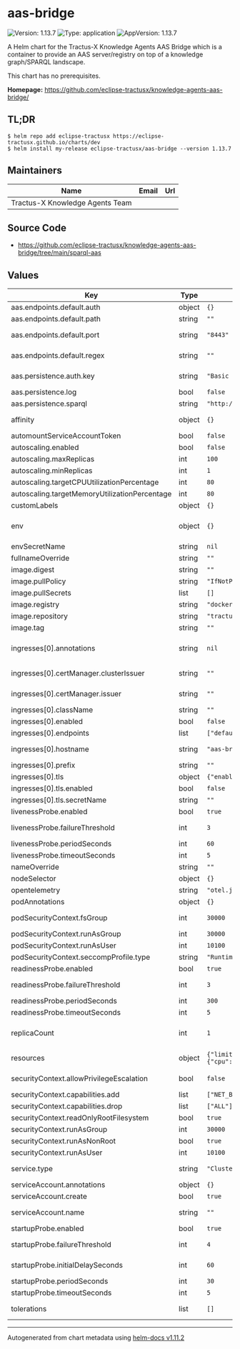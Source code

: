 <!--
 * Copyright (c) 2023,2024 T-Systems International GmbH
 * Copyright (c) 2023,2024 SAP SE
 * Copyright (c) 2022,2024 Contributors to the Eclipse Foundation
 *
 * See the NOTICE file(s) distributed with this work for additional
 * information regarding copyright ownership.
 *
 * This program and the accompanying materials are made available under the
 * terms of the Apache License, Version 2.0 which is available at
 * https://www.apache.org/licenses/LICENSE-2.0.
 *
 * Unless required by applicable law or agreed to in writing, software
 * distributed under the License is distributed on an "AS IS" BASIS, WITHOUT
 * WARRANTIES OR CONDITIONS OF ANY KIND, either express or implied. See the
 * License for the specific language governing permissions and limitations
 * under the License.
 *
 * SPDX-License-Identifier: Apache-2.0
-->

# aas-bridge

![Version: 1.13.7](https://img.shields.io/badge/Version-0.13.6--SNAPSHOT-informational?style=flat-square) ![Type: application](https://img.shields.io/badge/Type-application-informational?style=flat-square) ![AppVersion: 1.13.7](https://img.shields.io/badge/AppVersion-0.13.6--SNAPSHOT-informational?style=flat-square)

A Helm chart for the Tractus-X Knowledge Agents AAS Bridge which is a container to provide an AAS server/registry on top of a knowledge graph/SPARQL landscape.

This chart has no prerequisites.

**Homepage:** <https://github.com/eclipse-tractusx/knowledge-agents-aas-bridge/>

## TL;DR
```shell
$ helm repo add eclipse-tractusx https://eclipse-tractusx.github.io/charts/dev
$ helm install my-release eclipse-tractusx/aas-bridge --version 1.13.7
```

## Maintainers

| Name | Email | Url |
| ---- | ------ | --- |
| Tractus-X Knowledge Agents Team |  |  |

## Source Code

* <https://github.com/eclipse-tractusx/knowledge-agents-aas-bridge/tree/main/sparql-aas>

## Values

| Key | Type | Default | Description |
|-----|------|---------|-------------|
| aas.endpoints.default.auth | object | `{}` | An auth object for default security |
| aas.endpoints.default.path | string | `""` | The path mapping the "default" api is going to be exposed by |
| aas.endpoints.default.port | string | `"8443"` | The network port, which the "default" api is going to be exposed by the container, pod and service |
| aas.endpoints.default.regex | string | `""` | An optional regex path match (whose match groups could be used in an nginx-annotation of the ingress) |
| aas.persistence.auth.key | string | `"Basic "` | The key that should be used in the authorization header when talking to the sparql server |
| aas.persistence.log | bool | `false` | whether the results of the queries should be logged |
| aas.persistence.sparql | string | `"http://sparql.local"` | The default sparql server is embedded |
| affinity | object | `{}` | [Affinity](https://kubernetes.io/docs/concepts/scheduling-eviction/assign-pod-node/#affinity-and-anti-affinity) constrains which nodes the Pod can be scheduled on based on node labels. |
| automountServiceAccountToken | bool | `false` | Whether to [automount kubernetes API credentials](https://kubernetes.io/docs/tasks/configure-pod-container/configure-service-account/#use-the-default-service-account-to-access-the-api-server) into the pod |
| autoscaling.enabled | bool | `false` | Enables [horizontal pod autoscaling](https://kubernetes.io/docs/tasks/run-application/horizontal-pod-autoscale/https://kubernetes.io/docs/tasks/run-application/horizontal-pod-autoscale/) |
| autoscaling.maxReplicas | int | `100` | Maximum replicas if resource consumption exceeds resource threshholds |
| autoscaling.minReplicas | int | `1` | Minimal replicas if resource consumption falls below resource threshholds |
| autoscaling.targetCPUUtilizationPercentage | int | `80` | targetAverageUtilization of cpu provided to a pod |
| autoscaling.targetMemoryUtilizationPercentage | int | `80` | targetAverageUtilization of memory provided to a pod |
| customLabels | object | `{}` | Additional custom Labels to add |
| env | object | `{}` | Container environment variables e.g. for configuring [JAVA_TOOL_OPTIONS](https://docs.oracle.com/javase/8/docs/technotes/guides/troubleshoot/envvars002.html) Ex.:       JAVA_TOOL_OPTIONS: "-agentlib:jdwp=transport=dt_socket,server=y,suspend=n,address=*:4040" |
| envSecretName | string | `nil` | [Kubernetes Secret Resource](https://kubernetes.io/docs/concepts/configuration/secret/) name to load environment variables from |
| fullnameOverride | string | `""` | Overrides the releases full name |
| image.digest | string | `""` | Overrides the image digest |
| image.pullPolicy | string | `"IfNotPresent"` |  |
| image.pullSecrets | list | `[]` |  |
| image.registry | string | `"docker.io/"` | target registry |
| image.repository | string | `"tractusx/aas-bridge"` | Which derivate of agent to use |
| image.tag | string | `""` | Overrides the image tag whose default is the chart appVersion |
| ingresses[0].annotations | string | `nil` | Additional ingress annotations to add, for example when implementing more complex routings you may set { nginx.ingress.kubernetes.io/rewrite-target: /$1, nginx.ingress.kubernetes.io/use-regex: "true" } |
| ingresses[0].certManager.clusterIssuer | string | `""` | If preset enables certificate generation via cert-manager cluster-wide issuer |
| ingresses[0].certManager.issuer | string | `""` | If preset enables certificate generation via cert-manager namespace scoped issuer |
| ingresses[0].className | string | `""` | Defines the [ingress class](https://kubernetes.io/docs/concepts/services-networking/ingress/#ingress-class)  to use |
| ingresses[0].enabled | bool | `false` |  |
| ingresses[0].endpoints | list | `["default"]` | Agent endpoints exposed by this ingress resource |
| ingresses[0].hostname | string | `"aas-bridge.local"` | The hostname to be used to precisely map incoming traffic onto the underlying network service |
| ingresses[0].prefix | string | `""` | Optional prefix that will be prepended to the paths of the endpoints |
| ingresses[0].tls | object | `{"enabled":false,"secretName":""}` | TLS [tls class](https://kubernetes.io/docs/concepts/services-networking/ingress/#tls) applied to the ingress resource |
| ingresses[0].tls.enabled | bool | `false` | Enables TLS on the ingress resource |
| ingresses[0].tls.secretName | string | `""` | If present overwrites the default secret name |
| livenessProbe.enabled | bool | `true` | Whether to enable kubernetes [liveness-probe](https://kubernetes.io/docs/tasks/configure-pod-container/configure-liveness-readiness-startup-probes/) |
| livenessProbe.failureThreshold | int | `3` | Minimum consecutive failures for the probe to be considered failed after having succeeded |
| livenessProbe.periodSeconds | int | `60` | Number of seconds each period lasts. |
| livenessProbe.timeoutSeconds | int | `5` | number of seconds until a timeout is assumed |
| nameOverride | string | `""` | Overrides the charts name |
| nodeSelector | object | `{}` | [Node-Selector](https://kubernetes.io/docs/concepts/scheduling-eviction/assign-pod-node/#nodeselector) to constrain the Pod to nodes with specific labels. |
| opentelemetry | string | `"otel.javaagent.enabled=false\notel.javaagent.debug=false"` | configuration of the [Open Telemetry Agent](https://opentelemetry.io/docs/instrumentation/java/automatic/agent-config/) to collect and expose metrics |
| podAnnotations | object | `{}` | [Annotations](https://kubernetes.io/docs/concepts/overview/working-with-objects/annotations/) added to deployed [pods](https://kubernetes.io/docs/concepts/workloads/pods/) |
| podSecurityContext.fsGroup | int | `30000` | The owner for volumes and any files created within volumes will belong to this guid |
| podSecurityContext.runAsGroup | int | `30000` | Processes within a pod will belong to this guid |
| podSecurityContext.runAsUser | int | `10100` | Runs all processes within a pod with a special uid |
| podSecurityContext.seccompProfile.type | string | `"RuntimeDefault"` | Restrict a Container's Syscalls with seccomp |
| readinessProbe.enabled | bool | `true` | Whether to enable kubernetes readiness-probes |
| readinessProbe.failureThreshold | int | `3` | Minimum consecutive failures for the probe to be considered failed after having succeeded |
| readinessProbe.periodSeconds | int | `300` | Number of seconds each period lasts. |
| readinessProbe.timeoutSeconds | int | `5` | number of seconds until a timeout is assumed |
| replicaCount | int | `1` | Specifies how many replicas of a deployed pod shall be created during the deployment Note: If horizontal pod autoscaling is enabled this setting has no effect |
| resources | object | `{"limits":{"cpu":"400m","memory":"1Gi"},"requests":{"cpu":"400m","memory":"1Gi"}}` | [Resource management](https://kubernetes.io/docs/concepts/configuration/manage-resources-containers/) applied to the deployed pod We recommend 40% of a cpu and unfortunately 1Gi to initialise the library |
| securityContext.allowPrivilegeEscalation | bool | `false` | Controls [Privilege Escalation](https://kubernetes.io/docs/concepts/security/pod-security-policy/#privilege-escalation) enabling setuid binaries changing the effective user ID |
| securityContext.capabilities.add | list | `["NET_BIND_SERVICE"]` | Specifies which capabilities to add to issue specialized syscalls |
| securityContext.capabilities.drop | list | `["ALL"]` | Specifies which capabilities to drop to reduce syscall attack surface |
| securityContext.readOnlyRootFilesystem | bool | `true` | Whether the root filesystem is mounted in read-only mode |
| securityContext.runAsGroup | int | `30000` | Processes within a pod will belong to this guid |
| securityContext.runAsNonRoot | bool | `true` | Requires the container to run without root privileges |
| securityContext.runAsUser | int | `10100` | The container's process will run with the specified uid |
| service.type | string | `"ClusterIP"` | [Service type](https://kubernetes.io/docs/concepts/services-networking/service/#publishing-services-service-types) to expose the running application on a set of Pods as a network service. |
| serviceAccount.annotations | object | `{}` | [Annotations](https://kubernetes.io/docs/concepts/overview/working-with-objects/annotations/) to add to the service account |
| serviceAccount.create | bool | `true` | Specifies whether a [service account](https://kubernetes.io/docs/tasks/configure-pod-container/configure-service-account/) should be created per release |
| serviceAccount.name | string | `""` | The name of the service account to use. If not set and create is true, a name is generated using the release's fullname template |
| startupProbe.enabled | bool | `true` | Whether to enable kubernetes startup-probes |
| startupProbe.failureThreshold | int | `4` | Minimum consecutive failures for the probe to be considered failed after having succeeded |
| startupProbe.initialDelaySeconds | int | `60` | Number of seconds after the container has started before liveness probes are initiated. |
| startupProbe.periodSeconds | int | `30` | Number of seconds each period lasts. |
| startupProbe.timeoutSeconds | int | `5` | number of seconds until a timeout is assumed |
| tolerations | list | `[]` | [Tolerations](https://kubernetes.io/docs/concepts/scheduling-eviction/taint-and-toleration/) are applied to Pods to schedule onto nodes with matching taints. |

----------------------------------------------
Autogenerated from chart metadata using [helm-docs v1.11.2](https://github.com/norwoodj/helm-docs/releases/v1.11.2)
